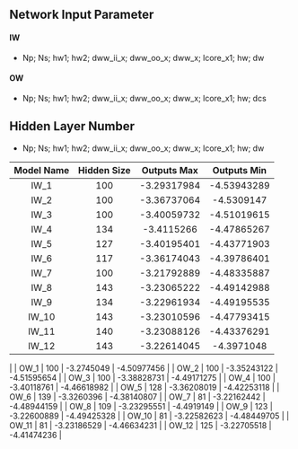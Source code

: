 ## Network Input Parameter
#### IW 
- Np; Ns; hw1; hw2; dww_ii_x; dww_oo_x; dww_x; lcore_x1; hw; dw
#### OW
- Np; Ns; hw1; hw2; dww_ii_x; dww_oo_x; dww_x; lcore_x1; hw; dcs

## Hidden Layer Number
- Np; Ns; hw1; hw2; dww_ii_x; dww_oo_x; dww_x; lcore_x1; hw; dw

|  Model Name   | Hidden Size  | Outputs Max | Outputs Min | 
| :-----------: | :----------: | :---------: | :---------: |
| IW_1          | 100          | -3.29317984 | -4.53943289 |
| IW_2          | 100          | -3.36737064 | -4.5309147  |
| IW_3          | 100          | -3.40059732 | -4.51019615 |
| IW_4          | 134          | -3.4115266  | -4.47865267 |
| IW_5          | 127          | -3.40195401 | -4.43771903 |
| IW_6          | 117          | -3.36174043 | -4.39786401 |
| IW_7          | 100          | -3.21792889 | -4.48335887 |
| IW_8          | 143          | -3.23065222 | -4.49142988 |
| IW_9          | 134          | -3.22961934 | -4.49195535 |
| IW_10         | 143          | -3.23010596 | -4.47793415 |
| IW_11         | 140          | -3.23088126 | -4.43376291 |
| IW_12         | 143          | -3.22614045 | -4.3971048  |
|
| OW_1          | 100          | -3.2745049  | -4.50977456 |
| OW_2          | 100          | -3.35243122 | -4.51595654 |
| OW_3          | 100          | -3.38828731 | -4.49171275 |
| OW_4          | 100          | -3.40118761 | -4.46618982 |
| OW_5          | 128          | -3.36208019 | -4.42253118 |
| OW_6          | 139          | -3.3260396  | -4.38140807 |
| OW_7          | 81           | -3.22162442 | -4.48944159 |
| OW_8          | 109          | -3.23295551 | -4.4919149  |
| OW_9          | 123          | -3.22600889 | -4.49425328 |
| OW_10         | 81           | -3.22582623 | -4.48449705 |
| OW_11         | 81           | -3.23186529 | -4.46634231 |
| OW_12         | 125          | -3.22705518 | -4.41474236 |